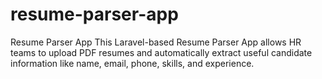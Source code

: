 # resume-parser-app
Resume Parser App  This Laravel-based Resume Parser App allows HR teams to upload PDF resumes and automatically extract useful candidate information like name, email, phone, skills, and experience.
